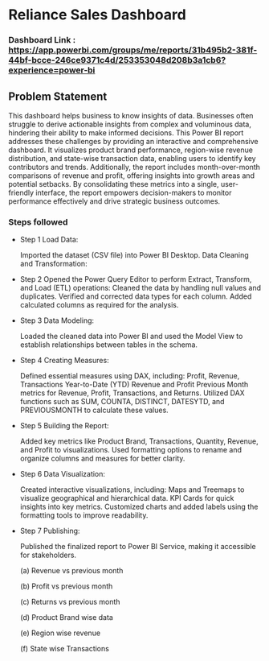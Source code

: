 # Reliance Sales Dashboard

### Dashboard Link : https://app.powerbi.com/groups/me/reports/31b495b2-381f-44bf-bcce-246ce9371c4d/253353048d208b3a1cb6?experience=power-bi

## Problem Statement

This dashboard helps business to know insights of data. Businesses often struggle to derive actionable insights from complex and voluminous data, hindering their ability to make informed decisions. This Power BI report addresses these challenges by providing an interactive and comprehensive dashboard. It visualizes product brand performance, region-wise revenue distribution, and state-wise transaction data, enabling users to identify key contributors and trends. Additionally, the report includes month-over-month comparisons of revenue and profit, offering insights into growth areas and potential setbacks. By consolidating these metrics into a single, user-friendly interface, the report empowers decision-makers to monitor performance effectively and drive strategic business outcomes.


### Steps followed 

- Step 1  Load Data:

    Imported the dataset (CSV file) into Power BI Desktop.
    Data Cleaning and Transformation:

- Step 2 Opened the Power Query Editor to perform Extract,      Transform, and Load (ETL) operations:
    Cleaned the data by handling null values and duplicates.
    Verified and corrected data types for each column.
    Added calculated columns as required for the analysis.
- Step 3 Data Modeling:

    Loaded the cleaned data into Power BI and used the Model View to establish relationships between tables in the schema.
- Step 4 Creating Measures:

    Defined essential measures using DAX, including:
    Profit, Revenue, Transactions
    Year-to-Date (YTD) Revenue and Profit
    Previous Month metrics for Revenue, Profit, Transactions, and  Returns.
    Utilized DAX functions such as SUM, COUNTA, DISTINCT, DATESYTD, and PREVIOUSMONTH to calculate these values.
- Step 5 Building the Report:

    Added key metrics like Product Brand, Transactions, Quantity, Revenue, and Profit to visualizations.
    Used formatting options to rename and organize columns and measures for better clarity.
- Step 6 Data Visualization:

    Created interactive visualizations, including:
    Maps and Treemaps to visualize geographical and hierarchical data.
    KPI Cards for quick insights into key metrics.
    Customized charts and added labels using the formatting tools to improve readability.
- Step 7 Publishing:

    Published the finalized report to Power BI Service, making it accessible for stakeholders.

  (a) Revenue vs previous month

  (b) Profit vs previous month
  
  (c) Returns vs previous month 
  
  (d) Product Brand wise data
  
  (e) Region wise revenue
  
  (f) State wise Transactions
